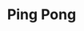 ---
toc: false
comments: false
layout: post
title: Ping Pong
description: Complex Javascript game of ping pong
courses: {compsci: {week: 2} }
type: hacks
---